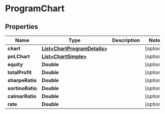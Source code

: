 
# ProgramChart

## Properties
Name | Type | Description | Notes
------------ | ------------- | ------------- | -------------
**chart** | [**List&lt;ChartProgramDetails&gt;**](ChartProgramDetails.md) |  |  [optional]
**pnLChart** | [**List&lt;ChartSimple&gt;**](ChartSimple.md) |  |  [optional]
**equity** | **Double** |  |  [optional]
**totalProfit** | **Double** |  |  [optional]
**sharpeRatio** | **Double** |  |  [optional]
**sortinoRatio** | **Double** |  |  [optional]
**calmarRatio** | **Double** |  |  [optional]
**rate** | **Double** |  |  [optional]



